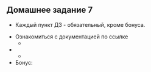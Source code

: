 ## Домашнее задание 7

* Каждый пункт ДЗ - обязательный, кроме бонуса.

- Ознакомиться с документацией по ссылке
   - []()
-
   -
- Бонус:
